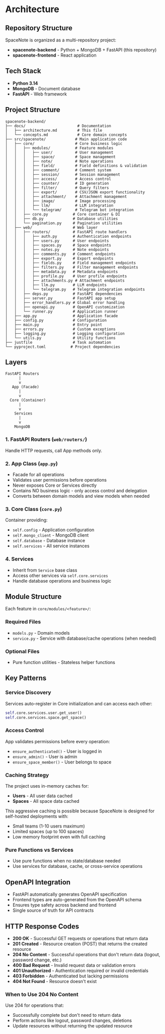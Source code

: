 # Architecture

## Repository Structure
SpaceNote is organized as a multi-repository project:
- **spacenote-backend** - Python + MongoDB + FastAPI (this repository)
- **spacenote-frontend** - React application

## Tech Stack
- **Python 3.14**
- **MongoDB** - Document database
- **FastAPI** - Web framework

## Project Structure

```
spacenote-backend/
├── docs/                       # Documentation
│   ├── architecture.md         # This file
│   └── concepts.md             # Core domain concepts
├── src/spacenote/             # Main application code
│   ├── core/                  # Core business logic
│   │   ├── modules/           # Feature modules
│   │   │   ├── user/          # User management
│   │   │   ├── space/         # Space management
│   │   │   ├── note/          # Note operations
│   │   │   ├── field/         # Field definitions & validation
│   │   │   ├── comment/       # Comment system
│   │   │   ├── session/       # Session management
│   │   │   ├── access/        # Access control
│   │   │   ├── counter/       # ID generation
│   │   │   ├── filter/        # Query filters
│   │   │   ├── export/        # CSV/JSON export functionality
│   │   │   ├── attachment/    # Attachment management
│   │   │   ├── image/         # Image processing
│   │   │   ├── llm/           # LLM integration
│   │   │   └── telegram/      # Telegram bot integration
│   │   ├── core.py           # Core container & DI
│   │   ├── db.py             # Database utilities
│   │   └── pagination.py     # Pagination utilities
│   ├── web/                  # Web layer
│   │   ├── routers/          # FastAPI route handlers
│   │   │   ├── auth.py       # Authentication endpoints
│   │   │   ├── users.py      # User endpoints
│   │   │   ├── spaces.py     # Space endpoints
│   │   │   ├── notes.py      # Note endpoints
│   │   │   ├── comments.py   # Comment endpoints
│   │   │   ├── export.py     # Export endpoints
│   │   │   ├── fields.py     # Field management endpoints
│   │   │   ├── filters.py    # Filter management endpoints
│   │   │   ├── metadata.py   # Metadata endpoints
│   │   │   ├── profile.py    # User profile endpoints
│   │   │   ├── attachments.py # Attachment endpoints
│   │   │   ├── llm.py        # LLM endpoints
│   │   │   └── telegram.py   # Telegram integration endpoints
│   │   ├── deps.py           # FastAPI dependencies
│   │   ├── server.py         # FastAPI app setup
│   │   ├── error_handlers.py # Global error handling
│   │   ├── openapi.py        # OpenAPI customization
│   │   └── runner.py         # Application runner
│   ├── app.py                # Application facade
│   ├── config.py             # Configuration
│   ├── main.py               # Entry point
│   ├── errors.py             # Custom exceptions
│   ├── logging.py            # Logging configuration
│   └── utils.py              # Utility functions
├── justfile                  # Task automation
└── pyproject.toml           # Project dependencies
```

## Layers

```
FastAPI Routers
      |
      v
   App (Facade)
      |
      v
  Core (Container)
      |
      v
    Services
      |
      v
    MongoDB
```

### 1. FastAPI Routers (`web/routers/`)
Handle HTTP requests, call App methods only.

### 2. App Class (`app.py`)
- Facade for all operations
- Validates user permissions before operations
- Never exposes Core or Services directly
- Contains NO business logic - only access control and delegation
- Converts between domain models and view models when needed

### 3. Core Class (`core.py`)
Container providing:
- `self.config` - Application configuration
- `self.mongo_client` - MongoDB client
- `self.database` - Database instance  
- `self.services` - All service instances

### 4. Services
- Inherit from `Service` base class
- Access other services via `self.core.services`
- Handle database operations and business logic

## Module Structure

Each feature in `core/modules/<feature>/`:

### Required Files
- `models.py` - Domain models
- `service.py` - Service with database/cache operations (when needed)

### Optional Files
- Pure function utilities - Stateless helper functions

## Key Patterns

### Service Discovery
Services auto-register in Core initialization and can access each other:
```python
self.core.services.user.get_user()
self.core.services.space.get_space()
```

### Access Control
App validates permissions before every operation:
- `ensure_authenticated()` - User is logged in
- `ensure_admin()` - User is admin
- `ensure_space_member()` - User belongs to space

### Caching Strategy
The project uses in-memory caches for:
- **Users** - All user data cached
- **Spaces** - All space data cached

This aggressive caching is possible because SpaceNote is designed for self-hosted deployments with:
- Small teams (1-10 users maximum)
- Limited spaces (up to 100 spaces)
- Low memory footprint even with full caching

### Pure Functions vs Services
- Use pure functions when no state/database needed
- Use services for database, cache, or cross-service operations

## OpenAPI Integration
- FastAPI automatically generates OpenAPI specification
- Frontend types are auto-generated from the OpenAPI schema
- Ensures type safety across backend and frontend
- Single source of truth for API contracts

## HTTP Response Codes
- **200 OK** - Successful GET requests or operations that return data
- **201 Created** - Resource creation (POST) that returns the created resource
- **204 No Content** - Successful operations that don't return data (logout, password change, etc.)
- **400 Bad Request** - Invalid request data or validation errors
- **401 Unauthorized** - Authentication required or invalid credentials
- **403 Forbidden** - Authenticated but lacking permissions
- **404 Not Found** - Resource doesn't exist

### When to Use 204 No Content
Use 204 for operations that:
- Successfully complete but don't need to return data
- Perform actions like logout, password changes, deletions
- Update resources without returning the updated resource